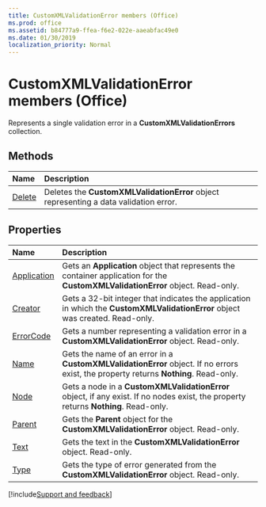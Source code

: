 ```yaml
---
title: CustomXMLValidationError members (Office)
ms.prod: office
ms.assetid: b84777a9-ffea-f6e2-022e-aaeabfac49e0
ms.date: 01/30/2019
localization_priority: Normal
---
```



# CustomXMLValidationError members (Office)

Represents a single validation error in a **CustomXMLValidationErrors** collection.


## Methods

|Name|Description|
|:-----|:-----|
|[Delete](../../Office.CustomXMLValidationError.Delete.md)|Deletes the **CustomXMLValidationError** object representing a data validation error.|


## Properties

|Name|Description|
|:-----|:-----|
|[Application](../../Office.CustomXMLValidationError.Application.md)|Gets an **Application** object that represents the container application for the **CustomXMLValidationError** object. Read-only.|
|[Creator](../../Office.CustomXMLValidationError.Creator.md)|Gets a 32-bit integer that indicates the application in which the **CustomXMLValidationError** object was created. Read-only.|
|[ErrorCode](../../Office.CustomXMLValidationError.ErrorCode.md)|Gets a number representing a validation error in a **CustomXMLValidationError** object. Read-only.|
|[Name](../../Office.CustomXMLValidationError.Name.md)|Gets the name of an error in a **CustomXMLValidationError** object. If no errors exist, the property returns **Nothing**. Read-only.|
|[Node](../../Office.CustomXMLValidationError.Node.md)|Gets a node in a **CustomXMLValidationError** object, if any exist. If no nodes exist, the property returns **Nothing**. Read-only.|
|[Parent](../../Office.CustomXMLValidationError.Parent.md)|Gets the **Parent** object for the **CustomXMLValidationError** object. Read-only.|
|[Text](../../Office.CustomXMLValidationError.Text.md)|Gets the text in the **CustomXMLValidationError** object. Read-only.|
|[Type](../../Office.CustomXMLValidationError.Type.md)|Gets the type of error generated from the **CustomXMLValidationError** object. Read-only.|

[!include[Support and feedback](~/includes/feedback-boilerplate.md)]